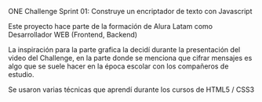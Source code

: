 ONE Challenge Sprint 01: Construye un encriptador de texto con Javascript

Este proyecto hace parte de la formación de Alura Latam como Desarrollador WEB (Frontend, Backend) 

La inspiración para la parte grafica la decidí durante la presentación del video del Challenge, en la parte donde se menciona que cifrar mensajes es algo que se suele hacer en la época escolar con los compañeros de estudio. 

Se usaron varias técnicas que aprendí durante los cursos de HTML5 / CSS3 
